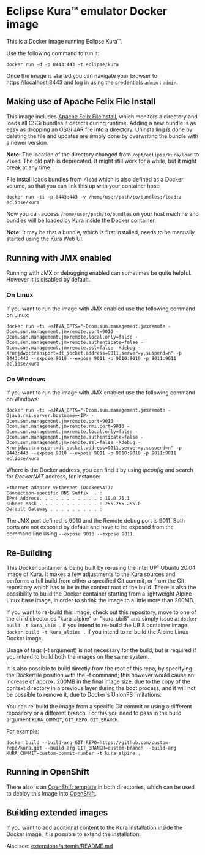 # Eclipse Kura™ emulator Docker image

This is a Docker image running Eclipse Kura™.

Use the following command to run it:

    docker run -d -p 8443:443 -t eclipse/kura

Once the image is started you can navigate your browser to https://localhost:8443 and log in using the credentials `admin` : `admin`.

## Making use of Apache Felix File Install

This image includes [Apache Felix FileInstall](https://felix.apache.org/documentation/subprojects/apache-felix-file-install.html "Apache Felix File Install"), which monitors a directory and loads all OSGi bundles it detects during runtime. Adding a new bundle is as easy as dropping an OSGi JAR file into a directory. Uninstalling is done by deleting the file and updates are simply done by overwriting the bundle with a newer version.

**Note:** The location of the directory changed from `/opt/eclipse/kura/load` to `/load`. The old path is
          deprecated. It might still work for a while, but it might break at any time.

File Install loads bundles from `/load` which is also defined as a Docker volume,
so that you can link this up with your container host:

    docker run -ti -p 8443:443 -v /home/user/path/to/bundles:/load:z eclipse/kura

Now you can access `/home/user/path/to/bundles` on your host machine and bundles will be loaded
by Kura inside the Docker container.

**Note:** It may be that a bundle, which is first installed, needs to be manually started using the Kura Web UI.

## Running with JMX enabled

Running with JMX or debugging enabled can sometimes be quite helpful. However it is disabled by default. 

### On Linux

If you want to run the image with JMX enabled use the following command on Linux:

    docker run -ti -eJAVA_OPTS="-Dcom.sun.management.jmxremote -Dcom.sun.management.jmxremote.port=9010 -Dcom.sun.management.jmxremote.local.only=false -Dcom.sun.management.jmxremote.authenticate=false -Dcom.sun.management.jmxremote.ssl=false -Xdebug -Xrunjdwp:transport=dt_socket,address=9011,server=y,suspend=n" -p 8443:443 --expose 9010 --expose 9011 -p 9010:9010 -p 9011:9011 eclipse/kura

### On Windows

If you want to run the image with JMX enabled use the following command on Windows: 

    docker run -ti -eJAVA_OPTS="-Dcom.sun.management.jmxremote -Djava.rmi.server.hostname=<IP> -Dcom.sun.management.jmxremote.port=9010 -Dcom.sun.management.jmxremote.rmi.port=9010 -Dcom.sun.management.jmxremote.local.only=false -Dcom.sun.management.jmxremote.authenticate=false -Dcom.sun.management.jmxremote.ssl=false -Xdebug -Xrunjdwp:transport=dt_socket,address=9011,server=y,suspend=n" -p 8443:443 --expose 9010 --expose 9011 -p 9010:9010 -p 9011:9011 eclipse/kura

Where *<IP>* is the Docker address, you can find it by using *ipconfig* and search for *DockerNAT* address, for instance:

    Ethernet adapter vEthernet (DockerNAT):
    Connection-specific DNS Suffix  . :
    IPv4 Address. . . . . . . . . . . : 10.0.75.1
    Subnet Mask . . . . . . . . . . . : 255.255.255.0
    Default Gateway . . . . . . . . . :

The JMX port defined is 9010 and the Remote debug port is 9011. Both ports are not exposed by default and have to be exposed from the command line using `--expose 9010 --expose 9011`.

## Re-Building

This Docker container is being built by re-using the Intel UP² Ubuntu 20.04 image of Kura. It makes a few adjustments to the Kura sources and performs a full build from either a specified Git commit, or from the Git repository which has to be in the context root of the build.
There is also the possibility to build the Docker container starting from a lightweight Alpine Linux base image, in order to shrink the image to a little more than 200MB.

If you want to re-build this image, check out this repository, move to one of the child directories "kura_alpine" or "kura_ubi8" and simply issue a:
`docker build -t kura_ubi8 .` if you intend to re-build the UBI8 container image.
`docker build -t kura_alpine .` if you intend to re-build the Alpine Linux Docker image.

Usage of tags (-t argument) is not necessary for the build, but is required if you intend to build both the images on the same system.

It is also possible to build directly from the root of this repo, by specifying the Dockerfile position with the -f command; this however would cause an increase of approx. 200MB in the final image size, due to the copy of the context directory in a previous layer during the boot process, and it will not be possible to remove it, due to Docker's UnionFS limitations.

You can re-build the image from a specific Git commit or using a different repository or a different branch. For this you need to pass in the build argument `KURA_COMMIT`, `GIT_REPO`, `GIT_BRANCH`.

For example:
```shell
docker build --build-arg GIT_REPO=https://github.com/custom-repo/kura.git --build-arg GIT_BRANCH=custom-branch --build-arg KURA_COMMIT=custom-commit-number -t kura_alpine .
```
 
## Running in OpenShift

There also is an [OpenShift template](openshift/README.md) in both directories, which can be used to deploy this image into [OpenShift](https://www.openshift.org/).

## Building extended images

If you want to add additional content to the Kura installation inside the Docker image,
it is possible to extend the installation.

Also see: [extensions/artemis/README.md](extensions/artemis/README.md)
